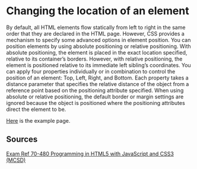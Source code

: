 # Changing the location of an element

By default, all HTML elements flow statically from left to right in the same order that they are declared in the HTML page. However, CSS provides a mechanism to specify some advanced options in element position. You can position elements by using absolute positioning or relative positioning.
With absolute positioning, the element is placed in the exact location specified, relative to its container’s borders. However, with relative positioning, the element is positioned relative to its immediate left sibling’s coordinates. You can apply four properties individually or in combination to control the position of an element: Top, Left, Right, and Bottom. Each property takes a distance parameter that specifies the relative distance of the object from a reference point based on the positioning attribute specified. When using absolute or relative positioning, the default border or margin settings are ignored because the object is positioned where
the positioning attributes direct the element to be.

[Here](examples/position.html) is the example page.

## Sources

[Exam Ref 70-480 Programming in HTML5 with JavaScript and CSS3 (MCSD)](https://www.microsoft.com/en-us/p/exam-ref-70-480-programming-in-html5-with-javascript-and-css3-mcsd/fgqpf3h0qll7?activetab=pivot%3aoverviewtab)

